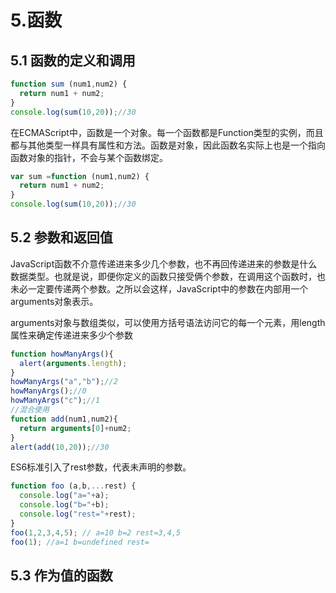 # 5.函数

## 5.1 函数的定义和调用

```javascript
function sum (num1,num2) {
  return num1 + num2;
}
console.log(sum(10,20));//30
```

在ECMAScript中，函数是一个对象。每一个函数都是Function类型的实例，而且都与其他类型一样具有属性和方法。函数是对象，因此函数名实际上也是一个指向函数对象的指针，不会与某个函数绑定。

```javascript
var sum =function (num1,num2) {
  return num1 + num2;
}
console.log(sum(10,20));//30
```

## 5.2 参数和返回值

JavaScript函数不介意传递进来多少几个参数，也不再回传递进来的参数是什么数据类型。也就是说，即便你定义的函数只接受俩个参数，在调用这个函数时，也未必一定要传递两个参数。之所以会这样，JavaScript中的参数在内部用一个arguments对象表示。

arguments对象与数组类似，可以使用方括号语法访问它的每一个元素，用length属性来确定传递进来多少个参数

```javascript
function howManyArgs(){
  alert(arguments.length);
}
howManyArgs("a","b");//2
howManyArgs();//0
howManyArgs("c");//1
//混合使用
function add(num1,num2){
  return arguments[0]+num2;
}
alert(add(10,20));//30
```

ES6标准引入了rest参数，代表未声明的参数。

```javascript
function foo (a,b,...rest) {
  console.log("a="+a);
  console.log("b="+b);
  console.log("rest="+rest);
}
foo(1,2,3,4,5); // a=10 b=2 rest=3,4,5
foo(1); //a=1 b=undefined rest=
```

## 5.3 作为值的函数

